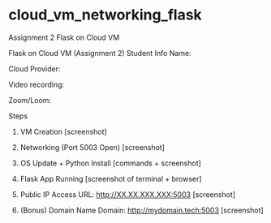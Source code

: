 # cloud_vm_networking_flask
Assignment 2 Flask on Cloud VM


Flask on Cloud VM (Assignment 2)
Student Info
Name:

Cloud Provider:

Video recording:

Zoom/Loom:

Steps
1. VM Creation
[screenshot]

2. Networking (Port 5003 Open)
[screenshot]

3. OS Update + Python Install
[commands + screenshot]

4. Flask App Running
[screenshot of terminal + browser]

5. Public IP Access
URL: http://XX.XX.XXX.XXX:5003
[screenshot]

6. (Bonus) Domain Name
Domain: http://mydomain.tech:5003
[screenshot]